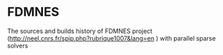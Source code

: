 # FDMNES
The sources and builds history of FDMNES project (http://neel.cnrs.fr/spip.php?rubrique1007&lang=en ) with parallel sparse solvers
